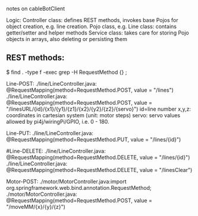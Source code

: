 notes on cableBotClient

Logic:
Controller class: defines REST methods, invokes base Pojos for object creation, e.g. line creation.
Pojo class, e.g. Line class: contains getter/setter and helper methods
Service class: takes care for storing Pojo objects in arrays, also deleting or persisting them


REST methods:
------------

$ find . -type f -exec grep -H RequestMethod {} \;

Line-POST:
./line/LineController.java:     @RequestMapping(method=RequestMethod.POST, value = "/lines")
./line/LineController.java:     @RequestMapping(method=RequestMethod.POST, value = "/linesURL/{id}/{x1}/{y1}/{z1}/{x2}/{y2}/{z2}/{servo}")
  id=line number
  x,y,z: coordinates in cartesian system (unit: motor steps)
  servo: servo values allowed by pi4j/wiringPi/GPIO, i.e. 0 - 180.

Line-PUT:
./line/LineController.java:     @RequestMapping(method=RequestMethod.PUT, value = "/lines/{id}")

#Line-DELETE:
./line/LineController.java:     @RequestMapping(method=RequestMethod.DELETE, value = "/lines/{id}")
./line/LineController.java:     @RequestMapping(method=RequestMethod.DELETE, value = "/linesClear")

Motor-POST:
./motor/MotorController.java:import org.springframework.web.bind.annotation.RequestMethod;
./motor/MotorController.java:   @RequestMapping(method=RequestMethod.POST, value = "/moveMM/{x}/{y}/{z}")
